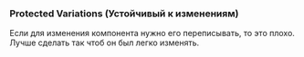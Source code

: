 ### Protected Variations (Устойчивый к изменениям)

Если для изменения компонента нужно его переписывать, то это плохо. Лучше сделать так чтоб он был легко изменять.


